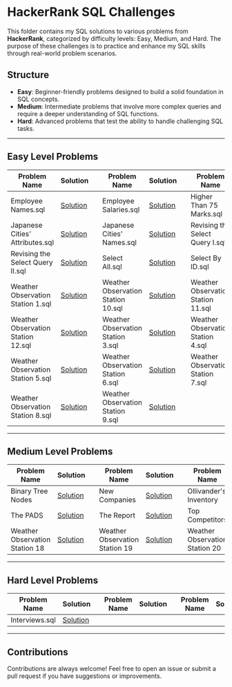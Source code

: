 # HackerRank SQL Challenges

This folder contains my SQL solutions to various problems from **HackerRank**, categorized by difficulty levels: Easy, Medium, and Hard. The purpose of these challenges is to practice and enhance my SQL skills through real-world problem scenarios.

## Structure

- **Easy**: Beginner-friendly problems designed to build a solid foundation in SQL concepts.
- **Medium**: Intermediate problems that involve more complex queries and require a deeper understanding of SQL functions.
- **Hard**: Advanced problems that test the ability to handle challenging SQL tasks.

---

## Easy Level Problems

<div>

| Problem Name                                             | Solution                                                                                                                                    |  | Problem Name                                             | Solution                                                                                                                                    |  | Problem Name                                             | Solution                                                                                                                                    |
|----------------------------------------------------------|---------------------------------------------------------------------------------------------------------------------------------------------|--|----------------------------------------------------------|---------------------------------------------------------------------------------------------------------------------------------------------|--|----------------------------------------------------------|--------------------------------------------------------------------------------------------------------------------------------------------|
| Employee Names.sql                                       | [Solution](https://github.com/haroldeustaquio/SQL-Coding-Challenges/blob/main/Hacker%20Rank/Easy/Employee%20Names.sql)                      |  | Employee Salaries.sql                                    | [Solution](https://github.com/haroldeustaquio/SQL-Coding-Challenges/blob/main/Hacker%20Rank/Easy/Employee%20Salaries.sql)                   |  | Higher Than 75 Marks.sql                                 | [Solution](https://github.com/haroldeustaquio/SQL-Coding-Challenges/blob/main/Hacker%20Rank/Easy/Higher%20Than%2075%20Marks.sql)            |
| Japanese Cities' Attributes.sql                          | [Solution](https://github.com/haroldeustaquio/SQL-Coding-Challenges/blob/main/Hacker%20Rank/Easy/Japanese%20Cities'%20Attributes.sql)        |  | Japanese Cities' Names.sql                               | [Solution](https://github.com/haroldeustaquio/SQL-Coding-Challenges/blob/main/Hacker%20Rank/Easy/Japanese%20Cities'%20Names.sql)             |  | Revising the Select Query I.sql                          | [Solution](https://github.com/haroldeustaquio/SQL-Coding-Challenges/blob/main/Hacker%20Rank/Easy/Revising%20the%20Select%20Query%20I.sql)   |
| Revising the Select Query II.sql                         | [Solution](https://github.com/haroldeustaquio/SQL-Coding-Challenges/blob/main/Hacker%20Rank/Easy/Revising%20the%20Select%20Query%20II.sql)  |  | Select All.sql                                           | [Solution](https://github.com/haroldeustaquio/SQL-Coding-Challenges/blob/main/Hacker%20Rank/Easy/Select%20All.sql)                          |  | Select By ID.sql                                         | [Solution](https://github.com/haroldeustaquio/SQL-Coding-Challenges/blob/main/Hacker%20Rank/Easy/Select%20All.sql)                          |
| Weather Observation Station 1.sql                        | [Solution](https://github.com/haroldeustaquio/SQL-Coding-Challenges/blob/main/Hacker%20Rank/Easy/Weather%20Observation%20Station%201.sql)   |  | Weather Observation Station 10.sql                       | [Solution](https://github.com/haroldeustaquio/SQL-Coding-Challenges/blob/main/Hacker%20Rank/Easy/Weather%20Observation%20Station%2010.sql)  |  | Weather Observation Station 11.sql                       | [Solution](https://github.com/haroldeustaquio/SQL-Coding-Challenges/blob/main/Hacker%20Rank/Easy/Weather%20Observation%20Station%2011.sql)  |
| Weather Observation Station 12.sql                       | [Solution](https://github.com/haroldeustaquio/SQL-Coding-Challenges/blob/main/Hacker%20Rank/Easy/Weather%20Observation%20Station%2012.sql)  |  | Weather Observation Station 3.sql                        | [Solution](https://github.com/haroldeustaquio/SQL-Coding-Challenges/blob/main/Hacker%20Rank/Easy/Weather%20Observation%20Station%203.sql)   |  | Weather Observation Station 4.sql                        | [Solution](https://github.com/haroldeustaquio/SQL-Coding-Challenges/blob/main/Hacker%20Rank/Easy/Weather%20Observation%20Station%204.sql)   |
| Weather Observation Station 5.sql                        | [Solution](https://github.com/haroldeustaquio/SQL-Coding-Challenges/blob/main/Hacker%20Rank/Easy/Weather%20Observation%20Station%205.sql)   |  | Weather Observation Station 6.sql                        | [Solution](https://github.com/haroldeustaquio/SQL-Coding-Challenges/blob/main/Hacker%20Rank/Easy/Weather%20Observation%20Station%206.sql)   |  | Weather Observation Station 7.sql                        | [Solution](https://github.com/haroldeustaquio/SQL-Coding-Challenges/blob/main/Hacker%20Rank/Easy/Weather%20Observation%20Station%207.sql)   |
| Weather Observation Station 8.sql                        | [Solution](https://github.com/haroldeustaquio/SQL-Coding-Challenges/blob/main/Hacker%20Rank/Easy/Weather%20Observation%20Station%208.sql)   |  | Weather Observation Station 9.sql                        | [Solution](https://github.com/haroldeustaquio/SQL-Coding-Challenges/blob/main/Hacker%20Rank/Easy/Weather%20Observation%20Station%209.sql)   |

</div>

---

## Medium Level Problems

| Problem Name                                             | Solution                                                                                                                                    |  | Problem Name                                             | Solution                                                                                                                                    |  | Problem Name                                             | Solution                                                                                                                                    |
|----------------------------------------------------------|---------------------------------------------------------------------------------------------------------------------------------------------|--|----------------------------------------------------------|---------------------------------------------------------------------------------------------------------------------------------------------|--|----------------------------------------------------------|--------------------------------------------------------------------------------------------------------------------------------------------|
| Binary Tree Nodes                                         | [Solution](https://github.com/haroldeustaquio/SQL-Coding-Challenges/blob/main/Hacker%20Rank/Medium/Binary%20Tree%20Nodes.sql) |  | New Companies                                            | [Solution](https://github.com/haroldeustaquio/SQL-Coding-Challenges/blob/main/Hacker%20Rank/Medium/New%20Companies.sql)        |  | Ollivander's Inventory                                   | [Solution](https://github.com/haroldeustaquio/SQL-Coding-Challenges/blob/main/Hacker%20Rank/Medium/Ollivander's%20Inventory.sql) |
| The PADS                                                 | [Solution](https://github.com/haroldeustaquio/SQL-Coding-Challenges/blob/main/Hacker%20Rank/Medium/The%20PADS.sql)                  |  | The Report                                               | [Solution](https://github.com/haroldeustaquio/SQL-Coding-Challenges/blob/main/Hacker%20Rank/Medium/The%20Report.sql)              |  | Top Competitors                                           | [Solution](https://github.com/haroldeustaquio/SQL-Coding-Challenges/blob/main/Hacker%20Rank/Medium/Top%20Competitors.sql)   |
| Weather Observation Station 18                           | [Solution](https://github.com/haroldeustaquio/SQL-Coding-Challenges/blob/main/Hacker%20Rank/Medium/Weather%20Observation%20Station%2018.sql) |  | Weather Observation Station 19                           | [Solution](https://github.com/haroldeustaquio/SQL-Coding-Challenges/blob/main/Hacker%20Rank/Medium/Weather%20Observation%20Station%2019.sql) |  | Weather Observation Station 20                           | [Solution](https://github.com/haroldeustaquio/SQL-Coding-Challenges/blob/main/Hacker%20Rank/Medium/Weather%20Observation%20Station%2020.sql) |


---

## Hard Level Problems

<div>

| Problem Name                                             | Solution                                                                                                                                    |  | Problem Name                                             | Solution                                                                                                                                    |  | Problem Name                                             | Solution                                                                                                                                    |
|----------------------------------------------------------|---------------------------------------------------------------------------------------------------------------------------------------------|--|----------------------------------------------------------|---------------------------------------------------------------------------------------------------------------------------------------------|--|----------------------------------------------------------|--------------------------------------------------------------------------------------------------------------------------------------------|
| Interviews.sql                                | [Solution](https://github.com/haroldeustaquio/SQL-Coding-Challenges/blob/main/Hacker%20Rank/Hard/Interviews.sql)       |  |                  |       |  |             | |

</div>

---

## Contributions

Contributions are always welcome! Feel free to open an issue or submit a pull request if you have suggestions or improvements.